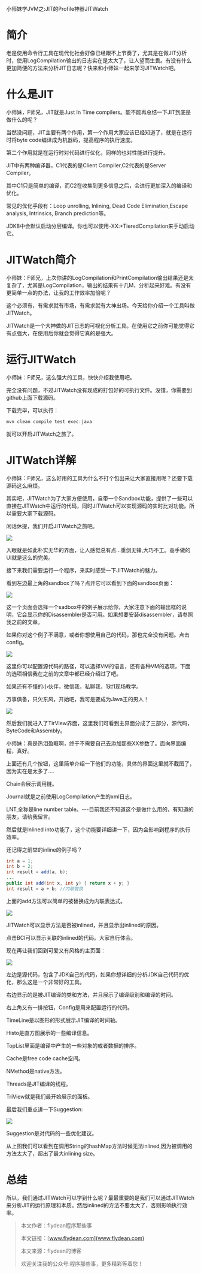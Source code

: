 小师妹学JVM之:JIT的Profile神器JITWatch

# 简介

老是使用命令行工具在现代化社会好像已经跟不上节奏了，尤其是在做JIT分析时，使用LogCompilation输出的日志实在是太大了，让人望而生畏。有没有什么更加简便的方法来分析JIT日志呢？快来和小师妹一起来学习JITWatch吧。

# 什么是JIT

小师妹，F师兄，JIT就是Just In Time compilers。能不能再总结一下JIT到底是做什么的呢？

当然没问题，JIT主要有两个作用，第一个作用大家应该已经知道了，就是在运行时将byte code编译成为机器码，提高程序的执行速度。

第二个作用就是在运行时对代码进行优化，同样的也对性能进行提升。

JIT中有两种编译器，C1代表的是Client Compiler,C2代表的是Server Compiler。

其中C1只是简单的编译，而C2在收集到更多信息之后，会进行更加深入的编译和优化。

常见的优化手段有：Loop unrolling, Inlining, Dead Code Elimination,Escape analysis, Intrinsics, Branch prediction等。

JDK8中会默认启动分层编译。你也可以使用-XX:+TieredCompilation来手动启动它。

# JITWatch简介

小师妹：F师兄，上次你讲的LogCompilation和PrintCompilation输出结果还是太复杂了，尤其是LogCompilation，输出的结果有十几M，分析起来好难。有没有更简单一点的办法，让我的工作效率加倍呢？

这个必须有，有需求就有市场，有需求就有大神出场。今天给你介绍一个工具叫做JITWatch。

JITWatch是一个大神做的JIT日志的可视化分析工具。在使用它之前你可能觉得它有点强大，在使用后你就会觉得它真的是强大。

# 运行JITWatch

小师妹：F师兄，这么强大的工具，快快介绍我使用吧。

完全没有问题，不过JITWatch没有现成的打包好的可执行文件。没错，你需要到github上面下载源码。

下载完毕，可以执行：

~~~java
mvn clean compile test exec:java
~~~

就可以开启JITWatch之旅了。

# JITWatch详解

小师妹：F师兄，这么好用的工具为什么不打个包出来让大家直接用呢？还要下载源码这么麻烦。

其实吧，JITWatch为了大家方便使用，自带一个Sandbox功能，提供了一些可以直接在JITWatch中运行的代码，同时JITWatch可以实现源码的实时比对功能。所以需要大家下载源码。

闲话休提，我们开启JITWatch之旅吧。

![](https://img-blog.csdnimg.cn/20200604072217290.png?x-oss-process=image/watermark,type_ZmFuZ3poZW5naGVpdGk,shadow_0,text_aHR0cDovL3d3dy5mbHlkZWFuLmNvbQ==,size_35,color_8F8F8F,t_70)

入眼就是如此朴实无华的界面，让人感觉总有点...重剑无锋,大巧不工。高手做的UI就是这么的完美。

接下来我们需要运行一个程序，来实时感受一下JITWatch的魅力。

看到左边最上角的sandbox了吗？点开它可以看到下面的sandbox页面：

![](https://img-blog.csdnimg.cn/20200604072716899.png?x-oss-process=image/watermark,type_ZmFuZ3poZW5naGVpdGk,shadow_0,text_aHR0cDovL3d3dy5mbHlkZWFuLmNvbQ==,size_35,color_8F8F8F,t_70)

这一个页面会选择一个sadbox中的例子展示给你，大家注意下面的输出框的说明，它会显示你的Disassembler是否可用。如果想要安装disassembler，请参照我之前的文章。

如果你对这个例子不满意，或者你想使用自己的代码，那也完全没有问题。点击config。

![](https://img-blog.csdnimg.cn/20200604091339399.png?x-oss-process=image/watermark,type_ZmFuZ3poZW5naGVpdGk,shadow_0,text_aHR0cDovL3d3dy5mbHlkZWFuLmNvbQ==,size_35,color_8F8F8F,t_70)

这里你可以配置源代码的路径，可以选择VM的语言，还有各种VM的选项，下面的选项相信我在之前的文章中都已经介绍过了吧。

如果还有不懂的小伙伴，微信我，私聊我，1对1现场教学。

万事俱备，只欠东风，开始吧，我可是要成为Java王的男人！

![](https://img-blog.csdnimg.cn/20200604094305403.png?x-oss-process=image/watermark,type_ZmFuZ3poZW5naGVpdGk,shadow_0,text_aHR0cDovL3d3dy5mbHlkZWFuLmNvbQ==,size_35,color_8F8F8F,t_70)

然后我们就进入了TirView界面，这里我们可看到主界面分成了三部分，源代码，ByteCode和Assembly。

小师妹：真是热泪盈眶啊，终于不需要自己去添加那些XX参数了。面向界面编程，真好。

上面还有几个按钮，这里简单介绍一下他们的功能，具体的界面这里就不截图了，因为实在是太多了....

Chain会展示调用链。

Journal就是之前使用LogCompilation产生的xml日志。

LNT,全称是line number table。---目前我还不知道这个是做什么用的，有知道的朋友，请给我留言。

然后就是Inlined into功能了，这个功能要详细讲一下，因为会影响到程序的执行效率。

还记得之前举的inline的例子吗？

~~~java
int a = 1;
int b = 2;
int result = add(a, b);
...
public int add(int x, int y) { return x + y; }
int result = a + b; //内联替换
~~~

上面的add方法可以简单的被替换成为内联表达式。

![](https://img-blog.csdnimg.cn/20200604100002110.png?x-oss-process=image/watermark,type_ZmFuZ3poZW5naGVpdGk,shadow_0,text_aHR0cDovL3d3dy5mbHlkZWFuLmNvbQ==,size_35,color_8F8F8F,t_70)

JITWatch可以显示方法是否被inlined，并且显示出inlined的原因。

点击BCI可以显示关联的inlined的代码。大家自行体会。

现在再让我们回到可爱又有风格的主页面：

![](https://img-blog.csdnimg.cn/20200604100901519.png?x-oss-process=image/watermark,type_ZmFuZ3poZW5naGVpdGk,shadow_0,text_aHR0cDovL3d3dy5mbHlkZWFuLmNvbQ==,size_35,color_8F8F8F,t_70)

左边是源代码，包含了JDK自己的代码，如果你想详细的分析JDK自己代码的优化，那么这是一个非常好的工具。

右边显示的是被JIT编译的类和方法，并且展示了编译级别和编译的时间。

右上角又有一排按钮，Config是用来配置运行的代码。

TimeLine是以图形的形式展示JIT编译的时间轴。

Histo是直方图展示的一些编译信息。

TopList里面是编译中产生的一些对象的或者数据的排序。

Cache是free code cache空间。

NMethod是native方法。

Threads是JIT编译的线程。

TriView就是我们最开始展示的面板。

最后我们重点讲一下Suggestion:

![](https://img-blog.csdnimg.cn/20200604102143956.png?x-oss-process=image/watermark,type_ZmFuZ3poZW5naGVpdGk,shadow_0,text_aHR0cDovL3d3dy5mbHlkZWFuLmNvbQ==,size_35,color_8F8F8F,t_70)

Suggestion是对代码的一些优化建议。

从上图我们可以看到在调用String的hashMap方法时候无法inlined,因为被调用的方法太大了，超出了最大inlining size。

# 总结

所以，我们通过JITWatch可以学到什么呢？最最重要的是我们可以通过JITWatch来分析JIT的运行原理和本质。然后inlined的方法不要太大了，否则影响执行效率。

> 本文作者：flydean程序那些事
> 
> 本文链接：[www.flydean.com](www.flydean.com)
> 
> 本文来源：flydean的博客
> 
> 欢迎关注我的公众号:程序那些事，更多精彩等着您！















